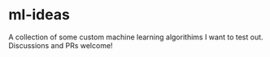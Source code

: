 # ml-ideas
A collection of some custom machine learning algorithims I want to test out. Discussions and PRs welcome!
